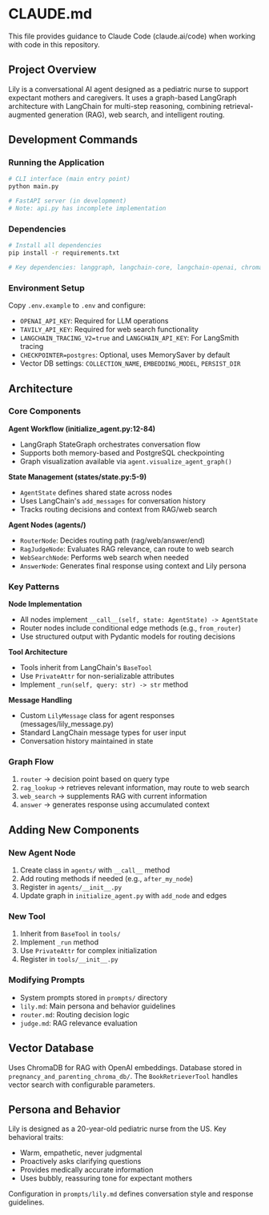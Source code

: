 # CLAUDE.md

This file provides guidance to Claude Code (claude.ai/code) when working with code in this repository.

## Project Overview

Lily is a conversational AI agent designed as a pediatric nurse to support expectant mothers and caregivers. It uses a graph-based LangGraph architecture with LangChain for multi-step reasoning, combining retrieval-augmented generation (RAG), web search, and intelligent routing.

## Development Commands

### Running the Application
```bash
# CLI interface (main entry point)
python main.py

# FastAPI server (in development)
# Note: api.py has incomplete implementation
```

### Dependencies
```bash
# Install all dependencies
pip install -r requirements.txt

# Key dependencies: langgraph, langchain-core, langchain-openai, chromadb, python-dotenv
```

### Environment Setup
Copy `.env.example` to `.env` and configure:
- `OPENAI_API_KEY`: Required for LLM operations
- `TAVILY_API_KEY`: Required for web search functionality
- `LANGCHAIN_TRACING_V2=true` and `LANGCHAIN_API_KEY`: For LangSmith tracing
- `CHECKPOINTER=postgres`: Optional, uses MemorySaver by default
- Vector DB settings: `COLLECTION_NAME`, `EMBEDDING_MODEL`, `PERSIST_DIR`

## Architecture

### Core Components

**Agent Workflow (initialize_agent.py:12-84)**
- LangGraph StateGraph orchestrates conversation flow
- Supports both memory-based and PostgreSQL checkpointing
- Graph visualization available via `agent.visualize_agent_graph()`

**State Management (states/state.py:5-9)**
- `AgentState` defines shared state across nodes
- Uses LangChain's `add_messages` for conversation history
- Tracks routing decisions and context from RAG/web search

**Agent Nodes (agents/)**
- `RouterNode`: Decides routing path (rag/web/answer/end)
- `RagJudgeNode`: Evaluates RAG relevance, can route to web search
- `WebSearchNode`: Performs web search when needed
- `AnswerNode`: Generates final response using context and Lily persona

### Key Patterns

**Node Implementation**
- All nodes implement `__call__(self, state: AgentState) -> AgentState`
- Router nodes include conditional edge methods (e.g., `from_router`)
- Use structured output with Pydantic models for routing decisions

**Tool Architecture**
- Tools inherit from LangChain's `BaseTool`
- Use `PrivateAttr` for non-serializable attributes
- Implement `_run(self, query: str) -> str` method

**Message Handling**
- Custom `LilyMessage` class for agent responses (messages/lily_message.py)
- Standard LangChain message types for user input
- Conversation history maintained in state

### Graph Flow
1. `router` → decision point based on query type
2. `rag_lookup` → retrieves relevant information, may route to web search
3. `web_search` → supplements RAG with current information
4. `answer` → generates response using accumulated context

## Adding New Components

### New Agent Node
1. Create class in `agents/` with `__call__` method
2. Add routing methods if needed (e.g., `after_my_node`)
3. Register in `agents/__init__.py`
4. Update graph in `initialize_agent.py` with `add_node` and edges

### New Tool
1. Inherit from `BaseTool` in `tools/`
2. Implement `_run` method
3. Use `PrivateAttr` for complex initialization
4. Register in `tools/__init__.py`

### Modifying Prompts
- System prompts stored in `prompts/` directory
- `lily.md`: Main persona and behavior guidelines
- `router.md`: Routing decision logic
- `judge.md`: RAG relevance evaluation

## Vector Database

Uses ChromaDB for RAG with OpenAI embeddings. Database stored in `pregnancy_and_parenting_chroma_db/`. The `BookRetrieverTool` handles vector search with configurable parameters.

## Persona and Behavior

Lily is designed as a 20-year-old pediatric nurse from the US. Key behavioral traits:
- Warm, empathetic, never judgmental
- Proactively asks clarifying questions
- Provides medically accurate information
- Uses bubbly, reassuring tone for expectant mothers

Configuration in `prompts/lily.md` defines conversation style and response guidelines.